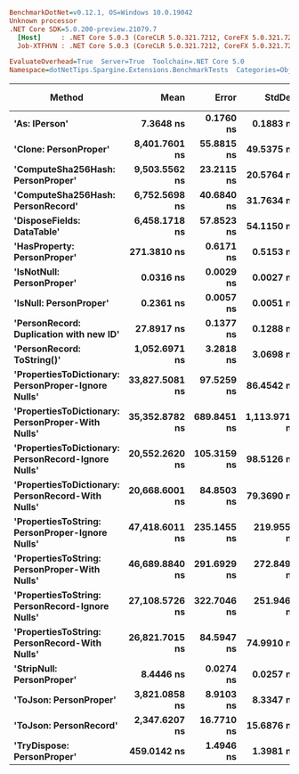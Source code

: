 ``` ini

BenchmarkDotNet=v0.12.1, OS=Windows 10.0.19042
Unknown processor
.NET Core SDK=5.0.200-preview.21079.7
  [Host]     : .NET Core 5.0.3 (CoreCLR 5.0.321.7212, CoreFX 5.0.321.7212), X64 RyuJIT
  Job-XTFHVN : .NET Core 5.0.3 (CoreCLR 5.0.321.7212, CoreFX 5.0.321.7212), X64 RyuJIT

EvaluateOverhead=True  Server=True  Toolchain=.NET Core 5.0  
Namespace=dotNetTips.Spargine.Extensions.BenchmarkTests  Categories=ObjectExtensions  

```
|                                              Method |           Mean |       Error |        StdDev |      StdErr |            Min |             Q1 |         Median |             Q3 |            Max |             Op/s | CI99.9% Margin | Iterations | Kurtosis | MValue | Skewness | Rank | LogicalGroup | Baseline |  Gen 0 |  Gen 1 | Gen 2 | Allocated | Code Size |
|---------------------------------------------------- |---------------:|------------:|--------------:|------------:|---------------:|---------------:|---------------:|---------------:|---------------:|-----------------:|---------------:|-----------:|---------:|-------:|---------:|-----:|------------- |--------- |-------:|-------:|------:|----------:|----------:|
|                                       **&#39;As: IPerson&#39;** |      **7.3648 ns** |   **0.1760 ns** |     **0.1883 ns** |   **0.0444 ns** |      **7.1099 ns** |      **7.1391 ns** |      **7.4400 ns** |      **7.4835 ns** |      **7.6672 ns** |    **135,780,997.3** |      **0.1760 ns** |      **18.00** |    **1.466** |  **3.000** |  **-0.2583** |    **3** |            ***** |       **No** |      **-** |      **-** |     **-** |         **-** |     **126 B** |
|                               **&#39;Clone: PersonProper&#39;** |  **8,401.7601 ns** |  **55.8815 ns** |    **49.5375 ns** |  **13.2394 ns** |  **8,272.8699 ns** |  **8,396.9952 ns** |  **8,410.7597 ns** |  **8,435.0822 ns** |  **8,459.7260 ns** |        **119,022.7** |     **55.8815 ns** |      **14.00** |    **3.753** |  **2.000** |  **-1.2231** |   **13** |            ***** |       **No** | **0.3204** |      **-** |     **-** |    **2878 B** |     **164 B** |
|                   **&#39;ComputeSha256Hash: PersonProper&#39;** |  **9,503.5562 ns** |  **23.2115 ns** |    **20.5764 ns** |   **5.4993 ns** |  **9,468.9346 ns** |  **9,488.7558 ns** |  **9,510.8253 ns** |  **9,516.2598 ns** |  **9,542.6788 ns** |        **105,223.8** |     **23.2115 ns** |      **14.00** |    **2.085** |  **2.000** |  **-0.1242** |   **14** |            ***** |       **No** | **0.4730** |      **-** |     **-** |    **4474 B** |     **406 B** |
|                   **&#39;ComputeSha256Hash: PersonRecord&#39;** |  **6,752.5698 ns** |  **40.6840 ns** |    **31.7634 ns** |   **9.1693 ns** |  **6,725.7381 ns** |  **6,736.8958 ns** |  **6,746.6827 ns** |  **6,753.3190 ns** |  **6,847.1035 ns** |        **148,091.8** |     **40.6840 ns** |      **12.00** |    **6.627** |  **2.000** |   **2.0805** |   **12** |            ***** |       **No** | **0.4349** |      **-** |     **-** |    **4032 B** |     **409 B** |
|                          **&#39;DisposeFields: DataTable&#39;** |  **6,458.1718 ns** |  **57.8523 ns** |    **54.1150 ns** |  **13.9724 ns** |  **6,346.8887 ns** |  **6,426.9531 ns** |  **6,446.7590 ns** |  **6,495.5990 ns** |  **6,556.8626 ns** |        **154,842.6** |     **57.8523 ns** |      **15.00** |    **2.334** |  **2.000** |  **-0.0223** |   **11** |            ***** |       **No** | **0.7172** |      **-** |     **-** |    **6560 B** |     **505 B** |
|                         **&#39;HasProperty: PersonProper&#39;** |    **271.3810 ns** |   **0.6171 ns** |     **0.5153 ns** |   **0.1429 ns** |    **270.7103 ns** |    **271.1585 ns** |    **271.2692 ns** |    **271.7384 ns** |    **272.5959 ns** |      **3,684,856.0** |      **0.6171 ns** |      **13.00** |    **2.939** |  **2.000** |   **0.7934** |    **6** |            ***** |       **No** | **0.0277** |      **-** |     **-** |     **256 B** |     **246 B** |
|                           **&#39;IsNotNull: PersonProper&#39;** |      **0.0316 ns** |   **0.0029 ns** |     **0.0027 ns** |   **0.0007 ns** |      **0.0273 ns** |      **0.0294 ns** |      **0.0325 ns** |      **0.0333 ns** |      **0.0357 ns** | **31,623,103,649.8** |      **0.0029 ns** |      **15.00** |    **1.561** |  **3.500** |  **-0.2654** |    **1** |            ***** |       **No** |      **-** |      **-** |     **-** |         **-** |      **21 B** |
|                              **&#39;IsNull: PersonProper&#39;** |      **0.2361 ns** |   **0.0057 ns** |     **0.0051 ns** |   **0.0014 ns** |      **0.2297 ns** |      **0.2313 ns** |      **0.2356 ns** |      **0.2402 ns** |      **0.2448 ns** |  **4,235,774,644.8** |      **0.0057 ns** |      **14.00** |    **1.397** |  **2.000** |   **0.1889** |    **2** |            ***** |       **No** |      **-** |      **-** |     **-** |         **-** |      **21 B** |
|             **&#39;PersonRecord: Duplication with new ID&#39;** |     **27.8917 ns** |   **0.1377 ns** |     **0.1288 ns** |   **0.0333 ns** |     **27.6777 ns** |     **27.7929 ns** |     **27.9210 ns** |     **27.9861 ns** |     **28.0954 ns** |     **35,852,912.8** |      **0.1377 ns** |      **15.00** |    **1.697** |  **2.000** |  **-0.3008** |    **5** |            ***** |       **No** | **0.0097** |      **-** |     **-** |      **88 B** |     **289 B** |
|                          **&#39;PersonRecord: ToString()&#39;** |  **1,052.6971 ns** |   **3.2818 ns** |     **3.0698 ns** |   **0.7926 ns** |  **1,047.2155 ns** |  **1,051.0145 ns** |  **1,052.7269 ns** |  **1,055.1338 ns** |  **1,057.6254 ns** |        **949,940.9** |      **3.2818 ns** |      **15.00** |    **1.873** |  **2.000** |  **-0.0818** |    **8** |            ***** |       **No** | **0.2365** |      **-** |     **-** |    **2120 B** |      **50 B** |
| **&#39;PropertiesToDictionary: PersonProper-Ignore Nulls&#39;** | **33,827.5081 ns** |  **97.5259 ns** |    **86.4542 ns** |  **23.1059 ns** | **33,702.5330 ns** | **33,755.7037 ns** | **33,815.7379 ns** | **33,908.9920 ns** | **33,952.3804 ns** |         **29,561.7** |     **97.5259 ns** |      **14.00** |    **1.486** |  **2.000** |   **0.0555** |   **17** |            ***** |       **No** | **4.2114** |      **-** |     **-** |   **38624 B** |    **1789 B** |
|   **&#39;PropertiesToDictionary: PersonProper-With Nulls&#39;** | **35,352.8782 ns** | **689.8451 ns** | **1,113.9712 ns** | **191.0445 ns** | **32,799.9023 ns** | **35,477.6016 ns** | **35,683.6670 ns** | **36,020.0424 ns** | **36,311.6943 ns** |         **28,286.2** |    **689.8451 ns** |      **34.00** |    **3.810** |  **2.000** |  **-1.5337** |   **18** |            ***** |       **No** | **4.2114** |      **-** |     **-** |   **38619 B** |    **1786 B** |
| **&#39;PropertiesToDictionary: PersonRecord-Ignore Nulls&#39;** | **20,552.2620 ns** | **105.3159 ns** |    **98.5126 ns** |  **25.4358 ns** | **20,360.3668 ns** | **20,483.6105 ns** | **20,589.4897 ns** | **20,612.3291 ns** | **20,672.8943 ns** |         **48,656.4** |    **105.3159 ns** |      **15.00** |    **1.978** |  **2.000** |  **-0.5636** |   **15** |            ***** |       **No** | **2.4109** |      **-** |     **-** |   **22139 B** |    **1792 B** |
|   **&#39;PropertiesToDictionary: PersonRecord-With Nulls&#39;** | **20,668.6001 ns** |  **84.8503 ns** |    **79.3690 ns** |  **20.4930 ns** | **20,541.3971 ns** | **20,611.1359 ns** | **20,664.6454 ns** | **20,729.0802 ns** | **20,827.4994 ns** |         **48,382.6** |     **84.8503 ns** |      **15.00** |    **2.043** |  **2.000** |   **0.1075** |   **15** |            ***** |       **No** | **2.4414** |      **-** |     **-** |   **22138 B** |    **1789 B** |
|     **&#39;PropertiesToString: PersonProper-Ignore Nulls&#39;** | **47,418.6011 ns** | **235.1455 ns** |   **219.9553 ns** |  **56.7922 ns** | **47,061.1145 ns** | **47,317.3157 ns** | **47,390.8325 ns** | **47,565.0299 ns** | **47,772.5220 ns** |         **21,088.8** |    **235.1455 ns** |      **15.00** |    **1.901** |  **2.000** |   **0.0035** |   **20** |            ***** |       **No** | **7.6904** |      **-** |     **-** |   **69490 B** |     **502 B** |
|       **&#39;PropertiesToString: PersonProper-With Nulls&#39;** | **46,689.8840 ns** | **291.6929 ns** |   **272.8498 ns** |  **70.4495 ns** | **46,217.8040 ns** | **46,553.9246 ns** | **46,648.7854 ns** | **46,879.9255 ns** | **47,151.1230 ns** |         **21,417.9** |    **291.6929 ns** |      **15.00** |    **1.919** |  **2.000** |   **0.0161** |   **19** |            ***** |       **No** | **7.6294** |      **-** |     **-** |   **69206 B** |     **502 B** |
|     **&#39;PropertiesToString: PersonRecord-Ignore Nulls&#39;** | **27,108.5726 ns** | **322.7046 ns** |   **251.9465 ns** |  **72.7307 ns** | **26,823.9166 ns** | **26,888.8519 ns** | **27,062.6007 ns** | **27,355.0797 ns** | **27,418.1763 ns** |         **36,888.7** |    **322.7046 ns** |      **12.00** |    **1.060** |  **2.000** |   **0.0959** |   **16** |            ***** |       **No** | **4.6387** |      **-** |     **-** |   **41683 B** |     **505 B** |
|       **&#39;PropertiesToString: PersonRecord-With Nulls&#39;** | **26,821.7015 ns** |  **84.5947 ns** |    **74.9910 ns** |  **20.0422 ns** | **26,664.7552 ns** | **26,782.0724 ns** | **26,812.7350 ns** | **26,858.8646 ns** | **26,974.4537 ns** |         **37,283.2** |     **84.5947 ns** |      **14.00** |    **2.842** |  **2.000** |  **-0.0092** |   **16** |            ***** |       **No** | **4.5776** |      **-** |     **-** |   **41900 B** |     **505 B** |
|                           **&#39;StripNull: PersonProper&#39;** |      **8.4446 ns** |   **0.0274 ns** |     **0.0257 ns** |   **0.0066 ns** |      **8.4027 ns** |      **8.4262 ns** |      **8.4469 ns** |      **8.4583 ns** |      **8.4915 ns** |    **118,418,479.7** |      **0.0274 ns** |      **15.00** |    **2.048** |  **2.000** |   **0.1614** |    **4** |            ***** |       **No** |      **-** |      **-** |     **-** |         **-** |      **88 B** |
|                              **&#39;ToJson: PersonProper&#39;** |  **3,821.0858 ns** |   **8.9103 ns** |     **8.3347 ns** |   **2.1520 ns** |  **3,804.8828 ns** |  **3,815.6971 ns** |  **3,817.7887 ns** |  **3,827.7542 ns** |  **3,834.1194 ns** |        **261,705.7** |      **8.9103 ns** |      **15.00** |    **1.938** |  **2.000** |   **0.0412** |   **10** |            ***** |       **No** | **0.2060** |      **-** |     **-** |    **1911 B** |      **90 B** |
|                              **&#39;ToJson: PersonRecord&#39;** |  **2,347.6207 ns** |  **16.7710 ns** |    **15.6876 ns** |   **4.0505 ns** |  **2,316.1877 ns** |  **2,336.8452 ns** |  **2,353.3836 ns** |  **2,357.2243 ns** |  **2,367.2485 ns** |        **425,963.2** |     **16.7710 ns** |      **15.00** |    **2.206** |  **2.000** |  **-0.7024** |    **9** |            ***** |       **No** | **0.1831** |      **-** |     **-** |    **1688 B** |      **93 B** |
|                          **&#39;TryDispose: PersonProper&#39;** |    **459.0142 ns** |   **1.4946 ns** |     **1.3981 ns** |   **0.3610 ns** |    **454.9340 ns** |    **458.7393 ns** |    **459.4147 ns** |    **459.8454 ns** |    **460.7732 ns** |      **2,178,581.7** |      **1.4946 ns** |      **15.00** |    **5.165** |  **2.000** |  **-1.5378** |    **7** |            ***** |       **No** | **0.3185** | **0.0005** |     **-** |    **2920 B** |     **289 B** |
